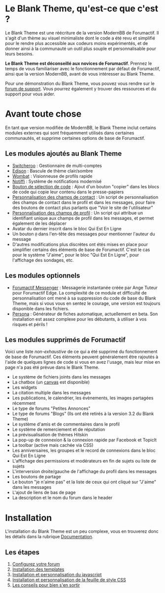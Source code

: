 # Le Blank Theme, qu'est-ce que c'est ?

Le Blank Theme est une réécriture de la version ModernBB de Forumactif. Il s'agit d'un thème au visuel minimaliste dont le code a été revu et simplifié pour le rendre plus accessible aux codeurs moins expérimentés, et de donner ainsi à la communauté un outil plus souple et personnalisable pour leurs besoins.

**Le Blank Theme est déconseillé aux novices de Forumactif**. Prennez le temps de vous familiariser avec le fonctionnement par défaut de Forumactif, ainsi que la version ModernBB, avant de vous intéresser au Blank Theme.

Pour une démonstration du Blank Theme, vous pouvez vous rendre sur le [forum de support](https://blankthemerpg.forumactif.com/). Vous pourrez également y trouver des ressources et du support pour vous aider. 

# Avant toute chose 

En tant que version modifiée de ModernBB, le Blank Theme inclut certains modules externes qui sont fréquemment utilisés dans certaines communautés, et supprime certaines options de base de Forumactif. 

## Les modules ajoutés au Blank Theme

- [Switcheroo](Documentation/module-switcheroo.md) : Gestionnaire de multi-comptes
- [Edison](Documentation/module-edison.md) : Bascule de thème clair/sombre
- [Wombat](Documentation/module-wombat.md) : Visionneuse de profils rapide
- [Notiffi](https://blankthemerpg.forumactif.com/t203-notiffi) : Système de notifications modernisé
- [Bouton de sélection de code](https://blankthemerpg.forumactif.com/t109-copy-code) : Ajout d'un bouton "copier" dans les blocs de code qui copie leur contenu dans le presse-papiers
- [Personnalisation des champs de contact](https://blankthemerpg.forumactif.com/t158-) : Un script de personnalisation des champs de contact dans le profil et dans les messages, pour faire des boutons de contact plus parlants que "Voir le site de l'utilisateur"
- [Personnalisation des champs de profil](https://blankthemerpg.forumactif.com/t188-) : Un script qui attribue un identifiant unique aux champs de profil dans les messages, et permet également de les déplacer
- Avatar du dernier inscrit dans le bloc Qui Est En Ligne
- Un bouton `@` dans l'en-tête des messages pour mentionner l'auteur du message
- D'autres modifications plus discrètes ont étés mises en place pour simplifier certains des éléments de base de Forumactif. C'est le cas pour le système "J'aime", pour le bloc "Qui Est En Ligne", pour l'affichage des sondages, etc. 

## Les modules optionnels 
- [Forumactif Messenger](https://blankthemerpg.forumactif.com/t76-install-messenger) : Messagerie instantanée créée par Ange Tuteur pour Forumactif Edge. La complexité de ce module et difficulté de personnalisation ont mené à sa suppression du code de base du Blank Theme, mais si vous vous en sentez le courage, une version est toujours disponible dans les fichiers.
- [Persona](https://blankthemerpg.forumactif.com/t178-) : Générateur de fiches automatique, actuellement en beta. Son installation est assez complexe pour les débutants, à utiliser à vos risques et périls !

## Les modules supprimés de Forumactif
Voici une liste *non-exhaustive* de ce qui a été supprimé du fonctionnement de base de Forumactif. Ces éléments peuvent généralement être rajoutés à l'aide de quelques lignes de code si vous en avez l'usage, mais leur mise en page n'a pas été prévue dans le Blank Theme.

- Le système de fichiers joints dans les messages
- La chatbox (un [canvas](https://ko-fi.com/s/39f2a09677) est disponible)
- Les widgets
- La citation multiple dans les messages
- Les publications, le calendrier, les évènements, les images partagées récemment
- Le type de forums "Petites Annonces"
- Le type de forums "Blogs" (Ils ont été retirés à la version 3.2 du Blank Theme)
- Le système d'amis et de commentaires dans le profil
- Le système de remerciement et de réputation
- La prévisualisation de thèmes Hitskin
- La pop-up de connexion & la connexion rapide par Facebook et TopicIt
- La toolbar (active mais cachée via CSS)
- Les anniversaires, les groupes et le record de connexions dans le bloc Qui Est En Ligne
- L'affichage des permissions et modérateurs en fin de sujets ou liste de sujets
- L'interversion droite/gauche de l'affichage du profil dans les messages
- Les boutons de partage
- Le bouton "je n'aime pas" et la liste de ceux qui ont cliqué sur "J'aime" dans les messages
- L'ajout de liens de bas de page
- La description et le nom du forum dans le header

# Installation

L'installation du Blank Theme est un peu complexe, vous en trouverez donc les détails dans la rubrique [Documentation](Documentation/).

## Les étapes

1. [Configurez votre forum](Documentation/installation-1-prerequis.md)
2. [Installation des templates](Documentation/installation-2-templates.md)
3. [Installation et personnalisation du javascript](Documentation/installation-3-javascript.md)
4. [Installation et personnalisation de la feuille de style CSS](Documentation/installation-4-styles.md)
5. [Les conseils pour bien s'en sortir](Documentation/installation-5-conseils.md)
